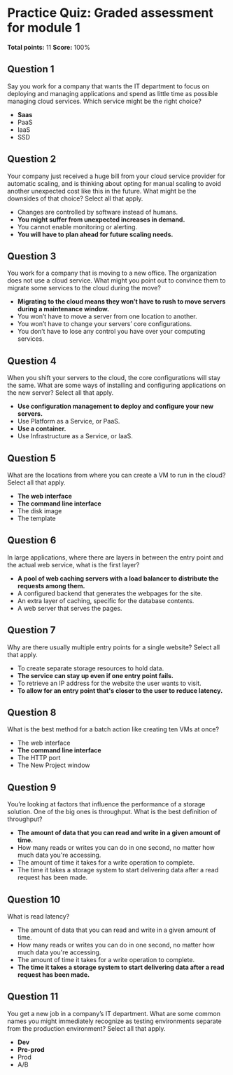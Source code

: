 # Practice Quiz: Graded assessment for module 1
**Total points:** 11
**Score:** 100%

## Question 1
Say you work for a company that wants the IT department to focus on deploying and managing applications and spend as little time as possible managing cloud services. Which service might be the right choice? 

- **Saas**
- PaaS
- IaaS
- SSD

## Question 2
Your company just received a huge bill from your cloud service provider for automatic scaling, and is thinking about opting for manual scaling to avoid another unexpected cost like this in the future. What might be the downsides of that choice? Select all that apply.

- Changes are controlled by software instead of humans. 
- **You might suffer from unexpected increases in demand.**
- You cannot enable monitoring or alerting.
- **You will have to plan ahead for future scaling needs.**

## Question 3
You work for a company that is moving to a new office. The organization does not use a cloud service. What might you point out to convince them to migrate some services to the cloud during the move? 

- **Migrating to the cloud means they won’t have to rush to move servers during a maintenance window.**
- You won’t have to move a server from one location to another. 
- You won’t have to change your servers’ core configurations. 
- You don’t have to lose any control you have over your computing services. 

## Question 4
When you shift your servers to the cloud, the core configurations will stay the same. What are some ways of installing and configuring applications on the new server? Select all that apply.

- **Use configuration management to deploy and configure your new servers.**
- Use Platform as a Service, or PaaS.
- **Use a container.** 
- Use Infrastructure as a Service, or IaaS. 

## Question 5
What are the locations from where you can create a VM to run in the cloud? Select all that apply. 

- **The web interface**
- **The command line interface**
- The disk image
- The template

## Question 6
In large applications, where there are layers in between the entry point and the actual web service, what is the first layer? 

- **A pool of web caching servers with a load balancer to distribute the requests among them.** 
- A configured backend that generates the webpages for the site. 
- An extra layer of caching, specific for the database contents. 
- A web server that serves the pages. 

## Question 7
Why are there usually multiple entry points for a single website? Select all that apply.

- To create separate storage resources to hold data.
- **The service can stay up even if one entry point fails.**
- To retrieve an IP address for the website the user wants to visit.
- **To allow for an entry point that's closer to the user to reduce latency.**

## Question 8
What is the best method for a batch action like creating ten VMs at once? 

- The web interface
- **The command line interface**
- The HTTP port
- The New Project window

## Question 9
You’re looking at factors that influence the performance of a storage solution. One of the big ones is throughput. What is the best definition of throughput? 

- **The amount of data that you can read and write in a given amount of time.**
- How many reads or writes you can do in one second, no matter how much data you're accessing. 
- The amount of time it takes for a write operation to complete.
- The time it takes a storage system to start delivering data after a read request has been made.

## Question 10
What is read latency? 

- The amount of data that you can read and write in a given amount of time.
- How many reads or writes you can do in one second, no matter how much data you're accessing.
- The amount of time it takes for a write operation to complete.
- **The time it takes a storage system to start delivering data after a read request has been made.**

## Question 11
You get a new job in a company’s IT department. What are some common names you might immediately recognize as testing environments separate from the production environment? Select all that apply. 

- **Dev**
- **Pre-prod**
- Prod
- A/B